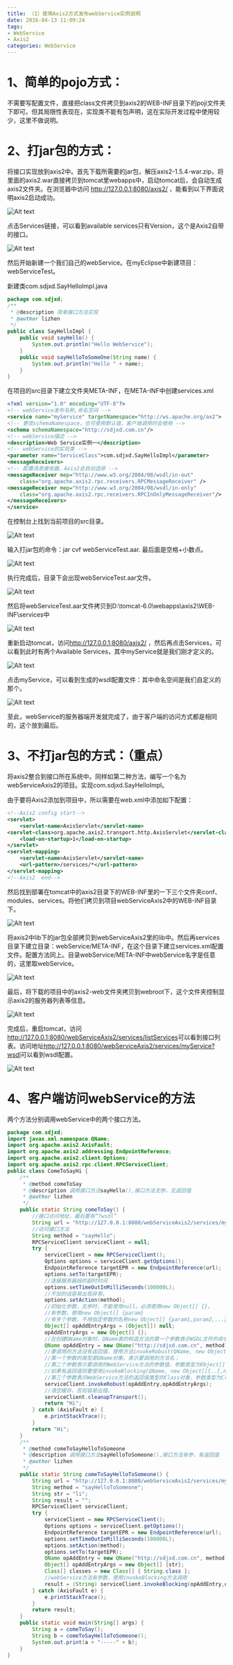 ```yaml
---
title: （1）使用Axis2方式发布webService实例说明
date: 2016-04-13 11:09:24
tags: 
- WebService
- Axis2
categories: WebService
---
```

# 1、简单的pojo方式： #

不需要写配置文件，直接把class文件拷贝到axis2的WEB-INF目录下的poji文件夹下即可。但其局限性表现在，实现类不能有包声明，这在实际开发过程中使用较少，这里不做说明。
<!-- more -->
# 2、打jar包的方式： #

将接口实现放到axis2中。首先下载所需要的jar包，解压axis2-1.5.4-war.zip，将里面的axis2.war直接拷贝到tomcat里webapps中，启动tomcat后，会自动生成axis2文件夹。在浏览器中访问 <http://127.0.0.1:8080/axis2/> ，能看到以下界面说明axis2启动成功。

![Alt text](http://7xsp5x.com2.z0.glb.clouddn.com/webservice-ws-1.png)

点击Services链接，可以看到available services只有Version，这个是Axis2自带的接口。

![Alt text](http://7xsp5x.com2.z0.glb.clouddn.com/webservice-ws-2.png)

然后开始新建一个我们自己的webService。在myEclipse中新建项目：webServiceTest。

新建类com.sdjxd.SayHelloImpl.java

```java
package com.sdjxd;
/**
 * @description 简单接口方法实现
 * @author lizhen
 */
public class SayHelloImpl {
	public void sayHello() {
		System.out.println("Hello WebService");
	}
	public void sayHelloToSomeOne(String name) {
		System.out.println("Hello " + name);
	} 
}
```

在项目的src目录下建立文件夹META-INF，在META-INF中创建services.xml

```xml
<?xml version="1.0" encoding="UTF-8"?>
<!-- webService发布名称,命名空间 -->
<service name="myService" targetNamespace="http://ws.apache.org/ax2">
<!-- 更改schemaNamespace，也可使用默认值，客户端调用时会使用 -->
<schema schemaNamespace="http://sdjxd.com.cn"/>
<!-- webService描述 -->
<description>Web Service实例一</description>
<!-- webService的实现类 -->
<parameter name="ServiceClass">com.sdjxd.SayHelloImpl</parameter>
<messageReceivers>
<!-- 配置消息接收器，Axis2会自动选择 -->
<messageReceiver mep="http://www.w3.org/2004/08/wsdl/in-out"
	class="org.apache.axis2.rpc.receivers.RPCMessageReceiver" />
<messageReceiver mep="http://www.w3.org/2004/08/wsdl/in-only"
	class="org.apache.axis2.rpc.receivers.RPCInOnlyMessageReceiver"/>
</messageReceivers>
</service>
```

在控制台上找到当前项目的src目录。

![Alt text](http://7xsp5x.com2.z0.glb.clouddn.com/webservice-ws-3.png)

输入打jar包的命令：jar cvf webServiceTest.aar. 最后面是空格+小数点。

![Alt text](http://7xsp5x.com2.z0.glb.clouddn.com/webservice-ws-4.png)

执行完成后，目录下会出现webServiceTest.aar文件。

![Alt text](http://7xsp5x.com2.z0.glb.clouddn.com/webservice-ws-5.png)

然后将webServiceTest.aar文件拷贝到D:\tomcat-6.0\webapps\axis2\WEB-INF\services中

![Alt text](http://7xsp5x.com2.z0.glb.clouddn.com/webservice-ws-6.png)

重新启动tomcat，访问<http://127.0.0.1:8080/axis2/> ，然后再点击Services，可以看到此时有两个Available Services，其中myService就是我们刚才定义的。

![Alt text](http://7xsp5x.com2.z0.glb.clouddn.com/webservice-ws-7.png)

点击myService，可以看到生成的wsdl配置文件：其中命名空间是我们自定义的那个。

![Alt text](http://7xsp5x.com2.z0.glb.clouddn.com/webservice-ws-8.png)

至此，webService的服务器端开发就完成了，由于客户端的访问方式都是相同的，这个放到最后。

# 3、不打jar包的方式：（重点） #

将axis2整合到接口所在系统中。同样如第二种方法，编写一个名为webServiceAxis2的项目。实现com.sdjxd.SayHelloImpl。

由于要将Axis2添加到项目中，所以需要在web.xml中添加如下配置：

```xml
<!--Axis2 config start-->
<servlet>
    <servlet-name>AxisServlet</servlet-name>
<servlet-class>org.apache.axis2.transport.http.AxisServlet</servlet-class>
    <load-on-startup>1</load-on-startup>
</servlet>
<servlet-mapping> 
 	<servlet-name>AxisServlet</servlet-name>  
 	<url-pattern>/services/*</url-pattern>  
</servlet-mapping>
<!--Axis2  end-->
```

然后找到部署在tomcat中的axis2目录下的WEB-INF里的一下三个文件夹conf、modules、services。将他们拷贝到项目webServiceAxis2中的WEB-INF目录下。

![Alt text](http://7xsp5x.com2.z0.glb.clouddn.com/webservice-ws-9.png)

将axis2中lib下的jar包全部拷贝到webServiceAxis2里的lib中。然后再services目录下建立目录：webService/META-INF，在这个目录下建立services.xml配置文件。配置方法同上。目录webService/META-INF中webService名字是任意的，这里取webService。

![Alt text](http://7xsp5x.com2.z0.glb.clouddn.com/webservice-ws-10.png)

最后，将下载的项目中的axis2-web文件夹拷贝到webroot下，这个文件夹控制显示axis2的服务器列表等信息。

![Alt text](http://7xsp5x.com2.z0.glb.clouddn.com/webservice-ws-11.png)

完成后，重启tomcat，访问<http://127.0.0.1:8080/webServiceAxis2/services/listServices>可以看到接口列表。访问地址<http://127.0.0.1:8080/webServiceAxis2/services/myService?wsdl>可以看到wsdl配置。

![Alt text](http://7xsp5x.com2.z0.glb.clouddn.com/webservice-ws-12.png)

# 4、客户端访问webService的方法 #

两个方法分别调用webService中的两个接口方法。

```java
package com.sdjxd;
import javax.xml.namespace.QName;
import org.apache.axis2.AxisFault;
import org.apache.axis2.addressing.EndpointReference;
import org.apache.axis2.client.Options;
import org.apache.axis2.rpc.client.RPCServiceClient;
public class ComeToSayHi {
	/**
	 * @method comeToSay
	 * @description 调用接口方法sayHello(),接口方法无参，无返回值
	 * @author lizhen
	 */
	public static String comeToSay() {
		//接口访问地址，最后要有“?wsdl”
		String url = "http://127.0.0.1:8080/webServiceAxis2/services/myService?wsdl";
		//访问接口方法
		String method = "sayHello";
		RPCServiceClient serviceClient = null;
		try {
			serviceClient = new RPCServiceClient();
			Options options = serviceClient.getOptions();
			EndpointReference targetEPR = new EndpointReference(url);
			options.setTo(targetEPR);
			//连接服务器段的超时时间
			options.setTimeOutInMilliSeconds(100000L);
			//不加的话容易出现异常。
			options.setAction(method);
			//初始化参数，无参时，不能使用null，必须使用new Object[] {}。
			//有参数，使用new Object[] {param}
			//有多个参数，不用指定参数的名称new Object[] {param1,param2,...}
			Object[] opAddEntryArgs = (Object[]) null;
			opAddEntryArgs = new Object[] {};
			//在创建QName对象时，QName类的构造方法的第一个参数表示WSDL文件的命名空间名,也就是<wsdl:definitions>元素的targetNamespace属性值
			QName opAddEntry = new QName("http://sdjxd.com.cn", method);
			//要调用的方法没有返回值，使用方法invokeRobust(QName, new Object[]{..});
			//第一个参数的类型是QName对象，表示要调用的方法名；
			//第二个参数表示要调用的WebService方法的参数值，参数类型为Object[]；
			//如果有返回值则要使用invokeBlocking(QName, new Object[]{..},new Class[]{..})
			//第三个参数表示WebService方法的返回值类型的Class对象，参数类型为Class[]。
			serviceClient.invokeRobust(opAddEntry,opAddEntryArgs);
			//清空缓存，否则容易出错。
			serviceClient.cleanupTransport();
			return "Hi";
		} catch (AxisFault e) {
			e.printStackTrace();
		}
		return "Hi";
	}
	/**
	 * @method comeToSayHelloToSomeone
	 * @description 调用接口方法sayHelloToSomeone(),接口方法有参，有返回值
	 * @author lizhen
	 */
	public static String comeToSayHelloToSomeone() {
		String url = "http://127.0.0.1:8080/webServiceAxis2/services/myService?wsdl";
		String method = "sayHelloToSomeone";
		String str = "li";
		String result = "";
		RPCServiceClient serviceClient;
		try {
			serviceClient = new RPCServiceClient();
			Options options = serviceClient.getOptions();
			EndpointReference targetEPR = new EndpointReference(url);
			options.setTimeOutInMilliSeconds(100000L);
			options.setAction(method);
			options.setTo(targetEPR);
			QName opAddEntry = new QName("http://sdjxd.com.cn", method);
			Object[] opAddEntryArgs = new Object[] {str};
			Class[] classes = new Class[] { String.class };
			//webService方法有参数，使用invokeBlocking方法调用
			result = (String) serviceClient.invokeBlocking(opAddEntry,opAddEntryArgs, classes)[0];
		} catch (AxisFault e) {
			e.printStackTrace();
		}
		return result;
	}
	public static void main(String[] args) {
		String a = comeToSay();
		String b = comeToSayHelloToSomeone();
		System.out.print(a + "-----" + b);
	}
}
```